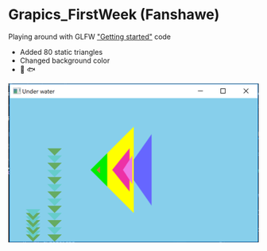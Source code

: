 # Grapics_FirstWeek (Fanshawe)

Playing around with GLFW ["Getting started"](http://www.glfw.org/docs/latest/quick.html) code 

* Added 80 static triangles
* Changed background color
* :seedling: :fish:

![Screen Shot](https://github.com/Veronika-Kot/Grapics_FirstWeek/blob/master/Screen%20Shot%202018-09-09%20at%201.07.48%20AM.png)
